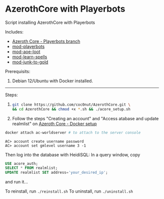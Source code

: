 # AzerothCore with Playerbots



Script installing AzerothCore with Playerbots

Includes:
- [Azeroth Core - Playerbots branch](https://github.com/liyunfan1223/azerothcore-wotlk.git)
- [mod-playerbots](https://github.com/liyunfan1223/mod-playerbots)
- [mod-aoe-loot](https://github.com/azerothcore/mod-aoe-loot)
- [mod-learn-spells](https://github.com/azerothcore/mod-learn-spells)
- [mod-junk-to-gold](https://github.com/noisiver/mod-junk-to-gold.git)

Prerequisits: 
  1. Debian 12/Ubuntu with Docker installed.

---

Steps:

1. ```bash
   git clone https://github.com/coc0nut/AzerothCore.git \
   && cd AzerothCore && chmod +x *.sh && ./acore_setup.sh
   ```

2. Follow the steps "Creating an account" and "Access atabase and update realmlist"
on [Azeroth Core - Docker setup](https://www.azerothcore.org/wiki/install-with-docker)
```bash
docker attach ac-worldserver # to attach to the server console
````
```
AC> account create username password
AC> account set gmlevel username 3 -1
```
Then log into the database with HeidiSQL:
In a query window, copy
```sql
USE acore_auth;
SELECT * FROM realmlist;
UPDATE realmlist SET address='your_desired_ip';
```
and run it...

To reinstall, run `./reinstall.sh`
To uninstall, run `./uninstall.sh`
